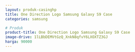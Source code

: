 ```yaml
---
layout: produk-casinghp
title: One Direction Logo Samsung Galaxy S9 Case
categories: samsung

# Produk
product-title: One Direction Logo Samsung Galaxy S9 Case
image-drive: 1lLBbDEMVtGzQ_XnkN8qfvY6LXOXTZ3GJ
harga: 90000
---
```

